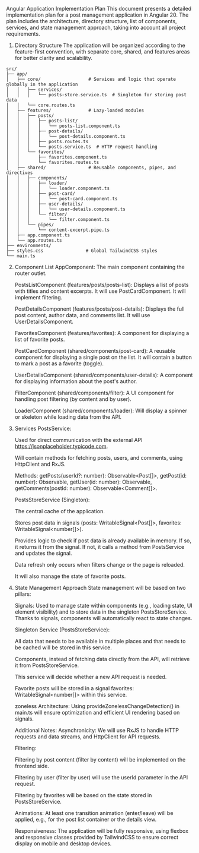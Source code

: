 Angular Application Implementation Plan
This document presents a detailed implementation plan for a post management application in Angular 20. The plan includes the architecture, directory structure, list of components, services, and state management approach, taking into account all project requirements.

1. Directory Structure
   The application will be organized according to the feature-first convention, with separate core, shared, and features areas for better clarity and scalability.

```
src/
├── app/
│   ├── core/                  # Services and logic that operate globally in the application
│   │   ├── services/
│   │   │   └── posts-store.service.ts  # Singleton for storing post data
│   │   └── core.routes.ts
│   ├── features/              # Lazy-loaded modules
│   │   ├── posts/
│   │   │   ├── posts-list/
│   │   │   │   └── posts-list.component.ts
│   │   │   ├── post-details/
│   │   │   │   └── post-details.component.ts
│   │   │   ├── posts.routes.ts
│   │   │   └── posts.service.ts  # HTTP request handling
│   │   └── favorites/
│   │       ├── favorites.component.ts
│   │       └── favorites.routes.ts
│   ├── shared/                # Reusable components, pipes, and directives
│   │   ├── components/
│   │   │   ├── loader/
│   │   │   │   └── loader.component.ts
│   │   │   ├── post-card/
│   │   │   │   └── post-card.component.ts
│   │   │   ├── user-details/
│   │   │   │   └── user-details.component.ts
│   │   │   └── filter/
│   │   │       └── filter.component.ts
│   │   └── pipes/
│   │       └── content-excerpt.pipe.ts
│   ├── app.component.ts
│   └── app.routes.ts
├── environments/
├── styles.css                # Global TailwindCSS styles
└── main.ts

```

2. Component List
   AppComponent: The main component containing the router outlet.

   PostsListComponent (features/posts/posts-list): Displays a list of posts with titles and content excerpts. It will use PostCardComponent. It will implement filtering.

   PostDetailsComponent (features/posts/post-details): Displays the full post content, author data, and comments list. It will use UserDetailsComponent.

   FavoritesComponent (features/favorites): A component for displaying a list of favorite posts.

   PostCardComponent (shared/components/post-card): A reusable component for displaying a single post on the list. It will contain a button to mark a post as a favorite (toggle).

   UserDetailsComponent (shared/components/user-details): A component for displaying information about the post's author.

   FilterComponent (shared/components/filter): A UI component for handling post filtering (by content and by user).

   LoaderComponent (shared/components/loader): Will display a spinner or skeleton while loading data from the API.

3. Services
   PostsService:

   Used for direct communication with the external API https://jsonplaceholder.typicode.com.

   Will contain methods for fetching posts, users, and comments, using HttpClient and RxJS.

   Methods: getPosts(userId?: number): Observable<Post[]>, getPost(id: number): Observable<Post>, getUser(id: number): Observable<User>, getComments(postId: number): Observable<Comment[]>.

   PostsStoreService (Singleton):

   The central cache of the application.

   Stores post data in signals (posts: WritableSignal<Post[]>, favorites: WritableSignal<number[]>).

   Provides logic to check if post data is already available in memory. If so, it returns it from the signal. If not, it calls a method from PostsService and updates the signal.

   Data refresh only occurs when filters change or the page is reloaded.

   It will also manage the state of favorite posts.

4. State Management Approach
   State management will be based on two pillars:

   Signals: Used to manage state within components (e.g., loading state, UI element visibility) and to store data in the singleton PostsStoreService. Thanks to signals, components will automatically react to state changes.

   Singleton Service (PostsStoreService):

   All data that needs to be available in multiple places and that needs to be cached will be stored in this service.

   Components, instead of fetching data directly from the API, will retrieve it from PostsStoreService.

   This service will decide whether a new API request is needed.

   Favorite posts will be stored in a signal favorites: WritableSignal<number[]> within this service.

   zoneless Architecture: Using provideZonelessChangeDetection() in main.ts will ensure optimization and efficient UI rendering based on signals.

   Additional Notes:
   Asynchronicity: We will use RxJS to handle HTTP requests and data streams, and HttpClient for API requests.

   Filtering:

   Filtering by post content (filter by content) will be implemented on the frontend side.

   Filtering by user (filter by user) will use the userId parameter in the API request.

   Filtering by favorites will be based on the state stored in PostsStoreService.

   Animations: At least one transition animation (enter/leave) will be applied, e.g., for the post list container or the details view.

   Responsiveness: The application will be fully responsive, using flexbox and responsive classes provided by TailwindCSS to ensure correct display on mobile and desktop devices.
